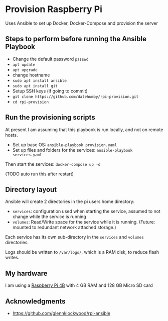 # Provision Raspberry Pi
Uses Ansible to set up Docker, Docker-Compose and provision the server

## Steps to perform before running the Ansible Playbook
- Change the default password `passwd`
- `apt update`
- `apt upgrade`
- change hostname
- `sudo apt install ansible`
- `sudo apt install git`
- Setup SSH keys (if going to commit)
- `git clone https://github.com/dalehumby/rpi-provision.git`
- `cd rpi-provision`

## Run the provisioning scripts
At present I am assuming that this playbook is run locally, and not on remote hosts.
- Set up base OS: `ansible-playbook provision.yaml`
- Set up files and folders for the services: `ansible-playbook services.yaml`

Then start the services:
`docker-compose up -d`

(TODO auto run this after restart)

## Directory layout
Ansible will create 2 directories in the pi users home directory:
- `services`: configuration used when starting the service, assumed to not change while the service is running
- `volumes`: Read/Write space for the service while it is running. (Future: mounted to redundant network attached storage.)

Each service has its own sub-directory in the `services` and `volumes` directories.

Logs should be written to `/var/logs/`, which is a RAM disk, to reduce flash writes.

## My hardware
I am using a [Raspberry Pi 4B](https://www.raspberrypi.org/products/raspberry-pi-4-model-b/) with 4 GB RAM and 128 GB Micro SD card

## Acknowledgments
- https://github.com/glennklockwood/rpi-ansible
